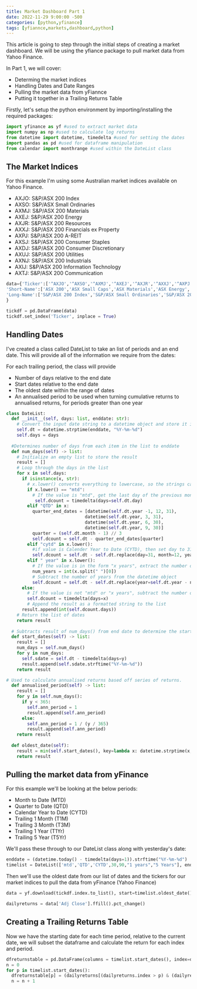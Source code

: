 ```yaml
---
title: Market Dashboard Part 1
date: 2022-11-29 9:00:00 -500
categories: [python,yfinance]
tags: [yfiannce,markets,dashboard,python]
---
```


This article is going to step through the initial steps of creating a market dashboard. We will be using the yfiance package to pull market data from Yahoo Finance.

In Part 1, we will cover:
- Determing the market indices
- Handling Dates and Date Ranges
- Pulling the market data from yFiannce
- Putting it together in a Trailing Returns Table

Firstly, let's setup the python environment by importing/installing the required packages:

 ```python
import yfinance as yf #used to extract market data
import numpy as np #used to calculate log returns
from datetime import datetime, timedelta #used for setting the dates 
import pandas as pd #used for dataframe manipulation
from calendar import monthrange #used within the DateList class
```

## The Market Indices

For this example I'm using some Australian market indices available on Yahoo Finance.

- AXJO: S&P/ASX 200 Index
- AXSO: S&P/ASX Small Ordinaries
- AXMJ: S&P/ASX 200 Materials
- AXEJ: S&P/ASX 200 Energy
- AXJR: S&P/ASX 200 Resources
- AXXJ: S&P/ASX 200 Financials ex Property
- AXPJ: S&P/ASX 200 A-REIT
- AXSJ: S&P/ASX 200 Consumer Staples
- AXDJ: S&P/ASX 200 Consumer Discretionary
- AXUJ: S&P/ASX 200 Utilities
- AXNJ: S&P/ASX 200 Industrials
- AXIJ: S&P/ASX 200 Information Technology
- AXTJ: S&P/ASX 200 Communication


```python 
data={'Ticker':['^AXJO','^AXSO','^AXMJ','^AXEJ','^AXJR','^AXXJ','^AXPJ','^AXSJ','^AXDJ','^AXUJ','^AXNJ','^AXIJ','^AXTJ'],
'Short-Name':['ASX 200','ASX Small Caps','ASX Materials','ASX Energy','ASX Resources','ASX Financials','ASX REITs','ASX Cons Staples','ASX Cons Disc','ASX Utilities','ASX Ind','ASX IT','ASX Comms'],
'Long-Name':['S&P/ASX 200 Index','S&P/ASX Small Ordinaries','S&P/ASX 200 Materials','S&P/ASX 200 Energy','S&P/ASX 200 Resources','S&P/ASX 200 Financials ex Property','S&P/ASX 200 A-REIT','S&P/ASX 200 Consumer Staples','S&P/ASX 200 Consumer Discretionary','S&P/ASX 200 Utilities','S&P/ASX 200 Industrials','S&P/ASX 200 Information Technology','S&P/ASX 200 Communication']
}

tickdf = pd.DataFrame(data)
tickdf.set_index('Ticker', inplace = True)
```

## Handling Dates
 I've created a class called DateList to take an list of periods and an end date. This will provide all of the information we require from the dates:

For each trailing period, the class will provide
- Number of days relative to the end date 
- Start dates relative to the end date
- The oldest date within the range of dates
- An annualised period to be used when turning cumulative returns to annualised returns, for periods greater than one year


```python
class DateList:
  def __init__(self, days: list, enddate: str):
    # Convert the input date string to a datetime object and store it in an instance variable
    self.dt = datetime.strptime(enddate, "%Y-%m-%d")
    self.days = days
  
  #Determines number of days from each item in the list to enddate
  def num_days(self) -> list:
    # Initialize an empty list to store the result
    result = []
    # Loop through the days in the list
    for x in self.days:
      if isinstance(x, str):
        # x.lower() converts everything to lowercase, so the strings can be upper or lower
        if x.lower() == "mtd":
          # If the value is "mtd", get the last day of the previous month
           self.dcount = timedelta(days=self.dt.day)
        elif "QTD" in x:
          quarter_end_dates = [datetime(self.dt.year -1, 12, 31),
                              datetime(self.dt.year, 3, 31),
                              datetime(self.dt.year, 6, 30),
                              datetime(self.dt.year, 9, 30)]
          quarter = (self.dt.month - 1) // 3
          self.dcount = self.dt - quarter_end_dates[quarter]
        elif "cytd" in x.lower():
          #if value is Calender Year to Date (CYTD), then set day to 31 and month to 12 and subtract one year
          self.dcount = self.dt - self.dt.replace(day=31, month=12, year= self.dt.year -1)
        elif " year" in x.lower():
          # If the value is in the form "x years", extract the number of years and convert it to an integer
          num_years = int(x.split(" ")[0])
          # Subtract the number of years from the datetime object
          self.dcount = self.dt - self.dt.replace(year=self.dt.year - num_years)
      else:
        # If the value is not "mtd" or "x years", subtract the number of days from the datetime object
        self.dcount = timedelta(days=x)
        # Append the result as a formatted string to the list
      result.append(int(self.dcount.days))
    # Return the list of dates
    return result
  
  # Subtracts result of num_days() from end date to determine the start date for each item in the list
  def start_dates(self) -> list:
    result = []
    num_days = self.num_days()
    for y in num_days:
      self.sdate = self.dt - timedelta(days=y)
      result.append(self.sdate.strftime("%Y-%m-%d"))
    return result 

# Used to calculate annualised returns based off series of returns. 
  def annualised_period(self) -> list:
    result = []
    for y in self.num_days():
      if y < 365:
        self.ann_period = 1
        result.append(self.ann_period)
      else:
        self.ann_period = 1 / (y / 365)
        result.append(self.ann_period)
    return result 
  
  def oldest_date(self): 
    result = min(self.start_dates(), key=lambda x: datetime.strptime(x, '%Y-%m-%d').date())
    return result
```

## Pulling the market data from yFinance
For this example we'll be looking at the below periods:

- Month to Date (MTD)
- Quarter to Date (QTD)
- Calendar Year to Date (CYTD)
- Trailing 1 Month (T1M)
- Trailing 3 Month (T3M)
- Trailing 1 Year (T1Yr)
- Trailing 5 Year (T5Yr)

We'll pass these through to our DateList class along with yesterday's date:

```python
enddate = (datetime.today() - timedelta(days=1)).strftime("%Y-%m-%d")
timelist = DateList(['mtd','QTD','CYTD',30,90,"1 years","5 Years"], enddate)
```

Then we'll use the oldest date from our list of dates and the tickers for our market indices to pull the data from yFinance (Yahoo Finance) 

```python
data = yf.download(tickdf.index.to_list(), start=timelist.oldest_date(), end=enddate, group_by="column")

dailyreturns = data['Adj Close'].ffill().pct_change()
```

## Creating a Trailing Returns Table
Now we have the starting date for each time period, relative to the current date, we will subset the dataframe and calculate the return for each index and period.

```python
dfreturnstable = pd.DataFrame(columns = timelist.start_dates(), index=dailyreturns.columns)
n = 0
for p in timelist.start_dates():
  dfreturnstable[p] = (dailyreturns[(dailyreturns.index > p) & (dailyreturns.index <= today)].add(1).prod() ** timelist.annualised_period()[n]) - 1 
  n = n + 1
```